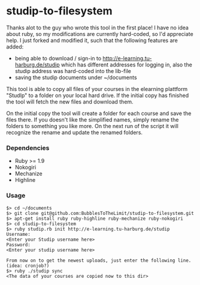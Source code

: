 studip-to-filesystem
====================

Thanks alot to the guy who wrote this tool in the first place!
I have no idea about ruby, so my modifications are currently hard-coded, so I'd appreciate help.
I just forked and modified it, such that the following features are added:
- being able to download / sign-in to http://e-learning.tu-harburg.de/studip which has different addresses for logging in, also the studip address was hard-coded into the lib-file
- saving the studip documents under ~/documents

This tool is able to copy all files of your courses in the elearning plattform "StudIp" to a folder on your local hard
drive. If the initial copy has finished the tool will fetch the new files and download them.

On the initial copy the tool will create a folder for each course and save the files there. If you doesn't like the
simplified names, simply rename the folders to something you like more. On the next run of the script it will recognize
the rename and update the renamed folders.

### Dependencies

- Ruby >= 1.9
- Nokogiri
- Mechanize
- Highline

### Usage
    $> cd ~/documents
    $> git clone git@github.com:BubblesToTheLimit/studip-to-filesystem.git
    $> apt-get install ruby ruby-highline ruby-mechanize ruby-nokogiri
    $> cd studip-to-filesystem
    $> ruby studip.rb init http://e-learning.tu-harburg.de/studip
    Username:
    <Enter your Studip username here>
    Password:
    <Enter your studip username here>
    
    From now on to get the newest uploads, just enter the following line. (idea: cronjob?)
    $> ruby ./studip sync
    <The data of your courses are copied now to this dir>

